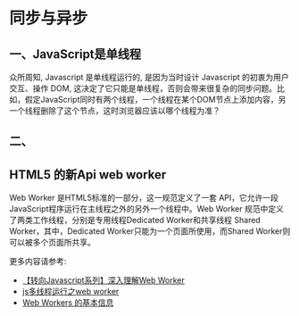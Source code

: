 # 同步与异步

## 一、JavaScript是单线程

众所周知, Javascript 是单线程运行的, 是因为当时设计 Javascript 的初衷为用户交互、操作 DOM, 这决定了它只能是单线程，否则会带来很复杂的同步问题。比如，假定JavaScript同时有两个线程，一个线程在某个DOM节点上添加内容，另一个线程删除了这个节点，这时浏览器应该以哪个线程为准？

## 二、


## HTML5 的新Api web worker

Web Worker 是HTML5标准的一部分，这一规范定义了一套 API，它允许一段JavaScript程序运行在主线程之外的另外一个线程中。Web Worker 规范中定义了两类工作线程，分别是专用线程Dedicated Worker和共享线程 Shared Worker，其中，Dedicated Worker只能为一个页面所使用，而Shared Worker则可以被多个页面所共享。

更多内容请参考:

- [【转向Javascript系列】深入理解Web Worker](http://www.alloyteam.com/2015/11/deep-in-web-worker/)
-  [js多线程运行之web worker](http://www.yi-jy.com/2014/09/19/js%E5%A4%9A%E7%BA%BF%E7%A8%8B%E8%BF%90%E8%A1%8C%E4%B9%8Bweb-worker/)
-  [Web Workers 的基本信息](http://www.html5rocks.com/zh/tutorials/workers/basics/)